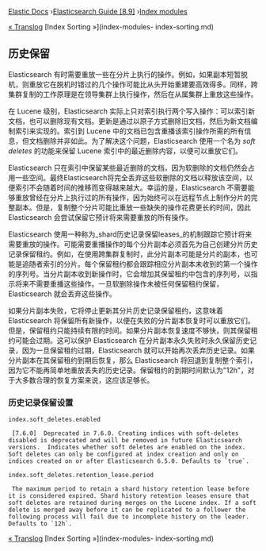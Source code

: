 

[Elastic Docs](/guide/) ›[Elasticsearch Guide [8.9]](index.md) ›[Index
modules](index-modules.md)

[« Translog](index-modules-translog.md) [Index Sorting »](index-modules-
index-sorting.md)

## 历史保留

Elasticsearch 有时需要重放一些在分片上执行的操作。例如，如果副本短暂脱机，则重放它在脱机时错过的几个操作可能比从头开始重建要高效得多。同样，跨集群复制的工作原理是在领导集群上执行操作，然后在从属集群上重放这些操作。

在 Lucene 级别，Elasticsearch 实际上只对索引执行两个写入操作：可以索引新文档，也可以删除现有文档。更新是通过以原子方式删除旧文档，然后为新文档编制索引来实现的。索引到 Lucene 中的文档已包含重播该索引操作所需的所有信息，但文档删除并非如此。为了解决这个问题，Elasticsearch 使用一个名为 _soft deletes_ 的功能来保留 Lucene 索引中的最近删除内容，以便可以重放它们。

Elasticsearch 只在索引中保留某些最近删除的文档，因为软删除的文档仍然会占用一些空间。最终Elasticsearch将完全丢弃这些软删除的文档以释放该空间，以便索引不会随着时间的推移而变得越来越大。幸运的是，Elasticsearch 不需要能够重放曾经在分片上执行过的所有操作，因为始终可以在远程节点上制作分片的完整副本。但是，复制整个分片可能比重放一些缺失的操作花费更长的时间，因此 Elasticsearch 会尝试保留它预计将来需要重放的所有操作。

Elasticsearch 使用一种称为_shard历史记录保留leases_的机制跟踪它预计将来需要重放的操作。可能需要重播操作的每个分片副本必须首先为自己创建分片历史记录保留租约。例如，在使用跨集群复制时，此分片副本可能是分片的副本，也可能是追随者索引的分片。每个保留租约都会跟踪相应分片副本未收到的第一个操作的序列号。当分片副本收到新操作时，它会增加其保留租约中包含的序列号，以指示将来不需要重播这些操作。一旦软删除操作未被任何保留租约保留，Elasticsearch 就会丢弃这些操作。

如果分片副本失败，它将停止更新其分片历史记录保留租约，这意味着 Elasticsearch 将保留所有新操作，以便在失败的分片副本恢复时可以重放它们。但是，保留租约只能持续有限的时间。如果分片副本恢复速度不够快，则其保留租约可能会过期。这可以保护 Elasticsearch 在分片副本永久失败时永久保留历史记录，因为一旦保留租约过期，Elasticsearch 就可以开始再次丢弃历史记录。如果分片副本在其保留租约到期后恢复，那么 Elasticsearch 将回退到复制整个索引，因为它不能再简单地重放丢失的历史记录。保留租约的到期时间默认为"12h"，对于大多数合理的恢复方案来说，这应该足够长。

### 历史记录保留设置

`index.soft_deletes.enabled`

     [7.6.0]  Deprecated in 7.6.0. Creating indices with soft-deletes disabled is deprecated and will be removed in future Elasticsearch versions.  Indicates whether soft deletes are enabled on the index. Soft deletes can only be configured at index creation and only on indices created on or after Elasticsearch 6.5.0. Defaults to `true`. 
`index.soft_deletes.retention_lease.period`

     The maximum period to retain a shard history retention lease before it is considered expired. Shard history retention leases ensure that soft deletes are retained during merges on the Lucene index. If a soft delete is merged away before it can be replicated to a follower the following process will fail due to incomplete history on the leader. Defaults to `12h`. 

[« Translog](index-modules-translog.md) [Index Sorting »](index-modules-
index-sorting.md)

